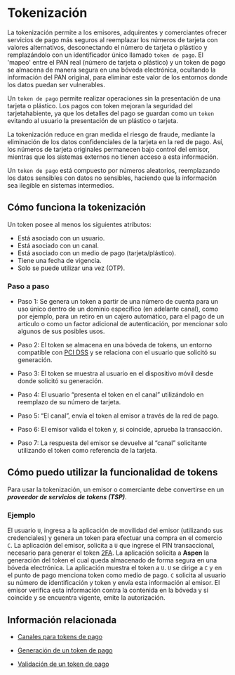 # Tokenización

La tokenización permite a los emisores, adquirentes y comerciantes ofrecer servicios de pago más seguros al reemplazar los números de tarjeta con valores alternativos, desconectando el número de tarjeta o plástico y remplazándolo con un identificador único llamado `token de pago`. El 'mapeo' entre el PAN real (número de tarjeta o plástico) y un token de pago se almacena de manera segura en una bóveda electrónica, ocultando la información del PAN original, para eliminar este valor de los entornos donde los datos puedan ser vulnerables.

Un `token de pago` permite realizar operaciones sin la presentación de una tarjeta o plástico. Los pagos con token mejoran la seguridad del tarjetahabiente,  ya que los detalles del pago se guardan como un `token` evitando al usuario la presentación de un plástico o tarjeta.

La tokenización reduce en gran medida el riesgo de fraude, mediante la eliminación de los datos confidenciales de la tarjeta en la red de pago. Así, los números de tarjeta originales permanecen bajo control del emisor, mientras que los sistemas externos no tienen acceso a esta información.

Un `token de pago` está compuesto por números aleatorios, reemplazando los datos sensibles con datos no sensibles, haciendo que la información sea ilegible en sistemas intermedios.

## Cómo funciona la tokenización

Un token posee al menos los siguientes atributos:

- Está asociado con un usuario.
- Está asociado con un canal.
- Está asociado con un medio de pago (tarjeta/plástico).
- Tiene una fecha de vigencia.
- Solo se puede utilizar una vez (OTP).

### Paso a paso

- Paso 1: Se genera un token a partir de una número de cuenta para un uso único dentro de un dominio específico (en adelante canal), como por ejemplo, para un retiro en un cajero automático, para el pago de un artículo o como un factor adicional de autenticación, por mencionar solo algunos de sus posibles usos.

- Paso 2: El token se almacena en una bóveda de tokens, un entorno compatible con [PCI DSS](https://en.wikipedia.org/wiki/Payment_Card_Industry_Data_Security_Standard) y se relaciona con el usuario que solicitó su generación.

- Paso 3: El token se muestra al usuario en el dispositivo móvil desde donde solicitó su generación.

- Paso 4: El usuario “presenta el token en el canal” utilizándolo en reemplazo de su número de tarjeta.

- Paso 5: “El canal”, envía el token al emisor a través de la red de pago.

- Paso 6: El emisor valida el token y, si coincide, aprueba la transacción.

- Paso 7: La respuesta del emisor se devuelve al “canal” solicitante utilizando el token como referencia de la tarjeta.

## Cómo puedo utilizar la funcionalidad de tokens

<div id="tps"></div>

Para usar la tokenización, un emisor o comerciante debe convertirse en un _**proveedor de servicios de tokens (TSP)**_.


### Ejemplo

El usuario `U`, ingresa a la aplicación de movilidad del emisor (utilizando sus credenciales) y genera un token para efectuar una compra en el comercio `C`. La aplicación del emisor, solicita a `U` que ingrese el PIN transaccional, necesario para generar el token [2FA](https://en.wikipedia.org/wiki/Multi-factor_authentication). La aplicación solicita a **Aspen** la generación del token el cual queda almacenado de forma segura en una bóveda electrónica. La aplicación muestra el token a `U`. `U` se dirige a `C` y en el punto de pago menciona token como medio de pago. `C` solicita al usuario su número de identificación y token y envía esta información al emisor. El emisor verifica esta información contra la contenida en la bóveda y si coincide y se encuentra vigente, emite la autorización.

## Información relacionada

- [Canales para tokens de pago](Get-Channels.md)

- [Generación de un token de pago](Generate-PaymentToken.md)

- [Validación de un token de pago](Redeem-PaymentToken.md)